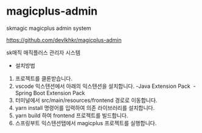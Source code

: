 # magicplus-admin
skmagic magicplus admin system

https://github.com/devlkhkr/magicplus-admin


sk매직 매직플러스 관리자 시스템

- 설치방법
1. 프로젝트를 클론받습니다.
2. vscode 익스텐션에서 아래의 익스텐션을 설치합니다. -Java Extension Pack  -Spring Boot Extension Pack
3. 터미널에서 src/main/resources/frontend 경로로 이동합니다.
4. yarn install 명령어를 입력하여 의존 라이브러리를 설치합니다.
5. yarn build 하여 frontend 프로젝트를 빌드합니다.
6. 스프링부트 익스텐션탭에서 magicplus 프로젝트를 실행합니다.

